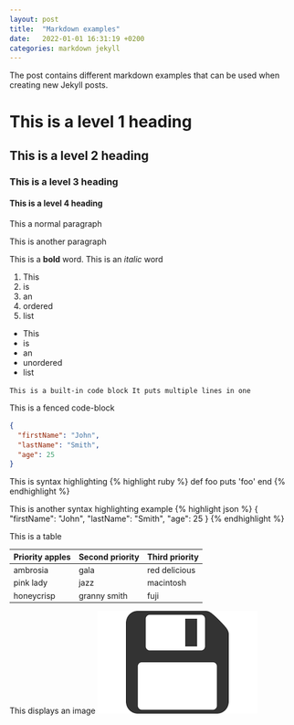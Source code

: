 ```yaml
---
layout: post
title:  "Markdown examples"
date:   2022-01-01 16:31:19 +0200
categories: markdown jekyll
---
```

The post contains different markdown examples that can be used when creating new Jekyll posts.
<!--more-->
# This is a level 1 heading
## This is a level 2 heading <!--Use this in article-->
### This is a level 3 heading
#### This is a level 4 heading
This a normal paragraph

This is another paragraph

This is a **bold** word.
This is an *italic* word

1. This
2. is
3. an
4. ordered
5. list

* This
* is
* an
* unordered 
* list

``This
is a built-in
code block
It puts multiple lines in one
``

This is a fenced code-block
```json
{
  "firstName": "John",
  "lastName": "Smith",
  "age": 25
}
```
This is syntax highlighting
{% highlight ruby %}
def foo
  puts 'foo'
end
{% endhighlight %}

This is another syntax highlighting example
{% highlight json %}
{
  "firstName": "John",
  "lastName": "Smith",
  "age": 25
}
{% endhighlight %}

This is a table


| Priority apples | Second priority | Third priority |
|-------|--------|---------|
| ambrosia | gala | red delicious |
| pink lady | jazz | macintosh |
| honeycrisp | granny smith | fuji |

This displays an image
![image tooltip here](/assets/save.png)